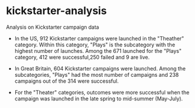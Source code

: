 # kickstarter-analysis
Analysis on Kickstarter campaign data

- In the US, 912 Kickstarter campaigns were launched in the "Theather" category. Within this category, "Plays" is the subcategory with the highest number of launches. Among the 671 launched for the "Plays" category, 412 were successful,250 failed and 9 are live. 

- In Great Britain, 604 Kickstarter campaigns were launched. Among the subcategories, "Plays" had the most number of campaigns and 238 campaigns out of the 314 were successful. 

- For the "Theater" categories, outcomes were more successful when the campaign was launched in the late spring to mid-summer (May-July).
